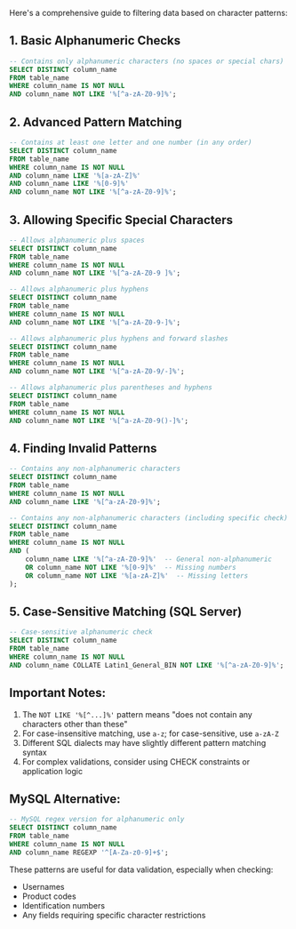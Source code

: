 Here's a comprehensive guide to filtering data based on character patterns:

## 1. Basic Alphanumeric Checks

```SQL
-- Contains only alphanumeric characters (no spaces or special chars)
SELECT DISTINCT column_name
FROM table_name
WHERE column_name IS NOT NULL
AND column_name NOT LIKE '%[^a-zA-Z0-9]%';
```

## 2. Advanced Pattern Matching

```SQL
-- Contains at least one letter and one number (in any order)
SELECT DISTINCT column_name
FROM table_name
WHERE column_name IS NOT NULL
AND column_name LIKE '%[a-zA-Z]%'
AND column_name LIKE '%[0-9]%'
AND column_name NOT LIKE '%[^a-zA-Z0-9]%';
```

## 3. Allowing Specific Special Characters

```SQL
-- Allows alphanumeric plus spaces
SELECT DISTINCT column_name
FROM table_name
WHERE column_name IS NOT NULL
AND column_name NOT LIKE '%[^a-zA-Z0-9 ]%';

-- Allows alphanumeric plus hyphens
SELECT DISTINCT column_name
FROM table_name
WHERE column_name IS NOT NULL
AND column_name NOT LIKE '%[^a-zA-Z0-9-]%';

-- Allows alphanumeric plus hyphens and forward slashes
SELECT DISTINCT column_name
FROM table_name
WHERE column_name IS NOT NULL
AND column_name NOT LIKE '%[^a-zA-Z0-9/-]%';

-- Allows alphanumeric plus parentheses and hyphens
SELECT DISTINCT column_name
FROM table_name
WHERE column_name IS NOT NULL
AND column_name NOT LIKE '%[^a-zA-Z0-9()-]%';
```

## 4. Finding Invalid Patterns

```SQL
-- Contains any non-alphanumeric characters
SELECT DISTINCT column_name
FROM table_name
WHERE column_name IS NOT NULL
AND column_name LIKE '%[^a-zA-Z0-9]%';

-- Contains any non-alphanumeric characters (including specific check)
SELECT DISTINCT column_name
FROM table_name
WHERE column_name IS NOT NULL
AND (
    column_name LIKE '%[^a-zA-Z0-9]%'  -- General non-alphanumeric
    OR column_name NOT LIKE '%[0-9]%'  -- Missing numbers
    OR column_name NOT LIKE '%[a-zA-Z]%'  -- Missing letters
);
```

## 5. Case-Sensitive Matching (SQL Server)

```SQL
-- Case-sensitive alphanumeric check
SELECT DISTINCT column_name
FROM table_name
WHERE column_name IS NOT NULL
AND column_name COLLATE Latin1_General_BIN NOT LIKE '%[^a-zA-Z0-9]%';
```

## Important Notes:

1. The `NOT LIKE '%[^...]%'` pattern means "does not contain any characters other than these"
2. For case-insensitive matching, use `a-z`; for case-sensitive, use `a-zA-Z`
3. Different SQL dialects may have slightly different pattern matching syntax
4. For complex validations, consider using CHECK constraints or application logic

## MySQL Alternative:

```SQL
-- MySQL regex version for alphanumeric only
SELECT DISTINCT column_name
FROM table_name
WHERE column_name IS NOT NULL
AND column_name REGEXP '^[A-Za-z0-9]+$';
```

These patterns are useful for data validation, especially when checking:

- Usernames
- Product codes
- Identification numbers
- Any fields requiring specific character restrictions